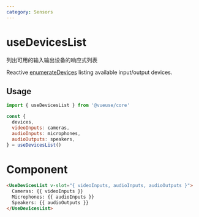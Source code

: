 ```yaml
---
category: Sensors
---
```


# useDevicesList

列出可用的输入输出设备的响应式列表

Reactive [enumerateDevices](https://developer.mozilla.org/en-US/docs/Web/API/MediaDevices/enumerateDevices) listing available input/output devices.

## Usage

```js
import { useDevicesList } from '@vueuse/core'

const {
  devices,
  videoInputs: cameras,
  audioInputs: microphones,
  audioOutputs: speakers,
} = useDevicesList()
```

# Component
```html
<UseDevicesList v-slot="{ videoInputs, audioInputs, audioOutputs }">
  Cameras: {{ videoInputs }}
  Microphones: {{ audioInputs }}
  Speakers: {{ audioOutputs }}
</UseDevicesList>
```
